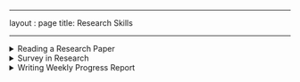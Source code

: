 
---
layout : page
title: Research Skills

---
<details>
<summary> Reading a Research Paper</summary>
	
Disclaimer:This advice is based on my experience with machine learning and computer vision papers. These tips may not be applicable in other domains.  

Dual benefits: collection of ideas + improvement in your own tech writing

1. 3 pass approach (funnel structure)

	a. First pass ~ 20 mins : abstract, introduction and conclusion [select]
	b. Second pass  ~ 2 hrs : Method and experiments [understand]
	c. Third pass ~2-3 days : actually breakdown the maths and reimplement the paper in your mind and then through code [implement]
		Note:
· If the paper does not pass the first pass, don’t read it further. It does not interest you.
· If the paper implementation is not required immediately, do not conduct the third pass. 
· After second pass, draw a block diagram of the proposed method by hand . This ensures that you have completely understood the flow of the method and functions of each block.

2. 6Q’s to break down the structure

	a. Each paper is trying to sell an idea to solve a problem. You need to clearly identify both. How important/tough is the problem and how much effective is the solution?
	b. If a paper tries to sell two ideas, that’s a warning sign of a bad paper.
	c. Ask these 5 questions  to extract from paper [usually should be clear from introduction]
		i. What is the main research field and why it is important
		ii. What are the Common problems
		iii. How the Previous work has address these problems
		iv. What problem is yet unsolved by the previous work
		v. How is this paper tackling that problem?
		vi. What is the main contribution/novelty of the paper?
From Andrej karpathy’s blog:
		A good flow of ideas is then along the lines of 1) X (+define X if not obvious) is an important problem 2) The core challenges are this and that. 2) Previous work on X has addressed these with Y, but the problems with this are Z. 3) In this work we do W (?). 4) This has the following appealing properties and our experiments show this and that. You can play with this structure a bit but these core points should be clearly made.
		 
3. Active and critical reading

	a. Talk to your paper and question the arguments as you read
	b. Literally, mark the parts which does not fit your common sense
	
4. Circle the unknown terms

	a. While reading, there may be many terms or concepts that you are unfamiliar with. Circle all those. Google them after first reading. These are bridge to fill your knowledge gaps.
	b. Another recommendation is to circle the words which eased your understanding and made your reading smooth. This helps you to learn how to select words for concise, cohesive writing.
	c. If there are too many circles in the paper, it’s a warning sign that you are jumping into this paper too early. You must read some more basic paper first, and then shift to the advanced one
	
5. Mark all the important references
	a. You can refer them to find new papers for your literature survey. Literature survey is another skill which I will discuss about in another blog.
	b. Helps you to create a chain of thoughts and innovations.
	
6. Build upon it

	a. Your goal to read a paper is to get new ideas and further stimulate new ideas in your mind for your own problem. 
	b. So after reading the paper, you can do the following things:
		i. If you do not have a problem at hand, find the areas of improvement in the paper.  Which assumptions/limitations can you minimize? Which application you can make with this technique? What problems are yet to be solved?
		ii. If you have the problem at hand from a different domain, find how this technique can be used in your domain?
		iii. What’s the author perspective on future work?
		
7. Formats to save your knowledge

	After reading the paper you must create a system to save your knowledge because in this era of information overload, our memory is highly volatile. I suggest three tools:
	a. Spreadsheet – create columns
	b. Powerpoint – same points as in spreadsheet but you can save figure too and arrange papers logically
	c. Research journal – on-the-go paper reading
	 
That’s it folks. I hope my 7 tips will make your paper reading process more enjoyable and effective. Do let me know if you any great suggestion. Let’s grow collaboratively.

</details>
	
<details>
<summary> Survey in Research </summary>
  
	• Break survey into 2 parts - literature survey and market survey
		a. Literature survey - academic point of view
		b. Market survey - business point of view
	• Literature survey
		○ Clarify the topic- each word of the research theme
		○ Get the basics - tutorial papers/books/PPT
		○ State-of-the art - Specific papers (Highly cited >100, recent <5 years)
		○ Key research groups and academic leaders
		○ Main components of the block diagram
		○ Frequently used terms and notations
		○ Key problems and ideas. Logical connection between different ideas (how one paper solves the problem of previous paper)
		○ Research gap-  challenges yet to be solved
		○ Datasets
		○ Evaluation metrics
		○ Select baseline papers that can immediately be used
		○ Survey related domains and how they tackle with the challenges
		○ Summarize in a report/PPT/OneNote notes
	• Market survey
		○ Government reports, technical reviews, market research reports for social aspect
		○ Key companies
		○ Commercial products and their features/ what value do they provide to customer
		○ Customers and use-cases/ which area on the Globe
		○ Business model to sell the technology
		○ Limitations in current products
		○ Gap between academic and commercial research
		○ Identify the position of innovation
		○ Summarize in a report, make a table of products and their features, a graph to show innovation position
	• Select a problem for your research
		○ Theoretical research problem and how it can be transformed or utilized in commercial product/business
		○ Practical Business research problem and how the academic techniques can be used to solve it
		
</details>

<details>
<summary> Writing Weekly Progress Report </summary>
  
[Leave]
  -	Report  about any leave you took

[R&D activity progress]
  -	Explain your research progress with a title. You can also add references to the papers you are studying.
  - Project Name
   - Progress summary in one line
     -  Write details
  
[Intellectual Property]
  -	Report about status of ongoing patents/papers/reports

[Others]
  -	Report other tasks like attended exhibition, trainings, administrative works etc.
  
[Interesting]
  -	This section is optional. You can share some interesting research papers or news articles.

</details> 
